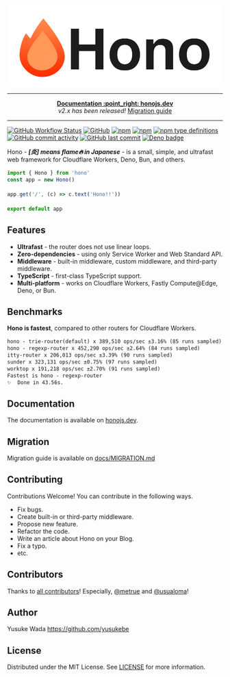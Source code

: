 <div align="center">
  <a href="https://honojs.dev">
    <img src="https://raw.githubusercontent.com/honojs/hono/main/docs/images/hono-title.png" width="500" height="auto" alt="Hono"/>
  </a>
</div>

<hr />

<p align="center">
<a href="https://honojs.dev"><b>Documentation :point_right: honojs.dev</b></a><br />
<i>v2.x has been released!</i> <a href="docs/MIGRATION.md">Migration guide</b>
</p>

<hr />

[![GitHub Workflow Status](https://img.shields.io/github/workflow/status/honojs/hono/ci)](https://github.com/honojs/hono/actions)
[![GitHub](https://img.shields.io/github/license/honojs/hono)](https://github.com/honojs/hono/blob/main/LICENSE)
[![npm](https://img.shields.io/npm/v/hono)](https://www.npmjs.com/package/hono)
[![npm](https://img.shields.io/npm/dm/hono)](https://www.npmjs.com/package/hono)
[![npm type definitions](https://img.shields.io/npm/types/hono)](https://www.npmjs.com/package/hono)
[![GitHub commit activity](https://img.shields.io/github/commit-activity/m/honojs/hono)](https://github.com/honojs/hono/pulse)
[![GitHub last commit](https://img.shields.io/github/last-commit/honojs/hono)](https://github.com/honojs/hono/commits/main)
[![Deno badge](https://img.shields.io/endpoint?url=https%3A%2F%2Fdeno-visualizer.danopia.net%2Fshields%2Flatest-version%2Fx%2Fhono%2Fmod.ts)](https://doc.deno.land/https/deno.land/x/hono/mod.ts)

Hono - _**[炎] means flame🔥 in Japanese**_ - is a small, simple, and ultrafast web framework for Cloudflare Workers, Deno, Bun, and others.

```ts
import { Hono } from 'hono'
const app = new Hono()

app.get('/', (c) => c.text('Hono!!'))

export default app
```

## Features

- **Ultrafast** - the router does not use linear loops.
- **Zero-dependencies** - using only Service Worker and Web Standard API.
- **Middleware** - built-in middleware, custom middleware, and third-party middleware.
- **TypeScript** - first-class TypeScript support.
- **Multi-platform** - works on Cloudflare Workers, Fastly Compute@Edge, Deno, or Bun.

## Benchmarks

**Hono is fastest**, compared to other routers for Cloudflare Workers.

```plain
hono - trie-router(default) x 389,510 ops/sec ±3.16% (85 runs sampled)
hono - regexp-router x 452,290 ops/sec ±2.64% (84 runs sampled)
itty-router x 206,013 ops/sec ±3.39% (90 runs sampled)
sunder x 323,131 ops/sec ±0.75% (97 runs sampled)
worktop x 191,218 ops/sec ±2.70% (91 runs sampled)
Fastest is hono - regexp-router
✨  Done in 43.56s.
```

## Documentation

The documentation is available on [honojs.dev](https://honojs.dev).

## Migration

Migration guide is available on [docs/MIGRATION.md](docs/MIGRATION.md)

## Contributing

Contributions Welcome! You can contribute in the following ways.

- Fix bugs.
- Create built-in or third-party middleware.
- Propose new feature.
- Refactor the code.
- Write an article about Hono on your Blog.
- Fix a typo.
- etc.

## Contributors

Thanks to [all contributors](https://github.com/honojs/hono/graphs/contributors)! Especially, [@metrue](https://github.com/metrue) and [@usualoma](https://github.com/usualoma)!

## Author

Yusuke Wada <https://github.com/yusukebe>

## License

Distributed under the MIT License. See [LICENSE](LICENSE) for more information.
